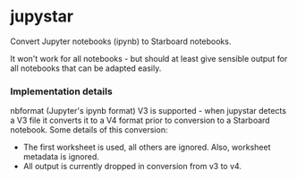 # jupystar
Convert Jupyter notebooks (ipynb) to Starboard notebooks.

It won't work for all notebooks - but should at least give sensible output for all notebooks that can be adapted easily.

### Implementation details

nbformat (Jupyter's ipynb format) V3 is supported - when jupystar detects a V3 file it converts it to a V4 format prior to conversion to a Starboard notebook. Some details of this conversion:
* The first worksheet is used, all others are ignored. Also, worksheet metadata is ignored.
* All output is currently dropped in conversion from v3 to v4.
